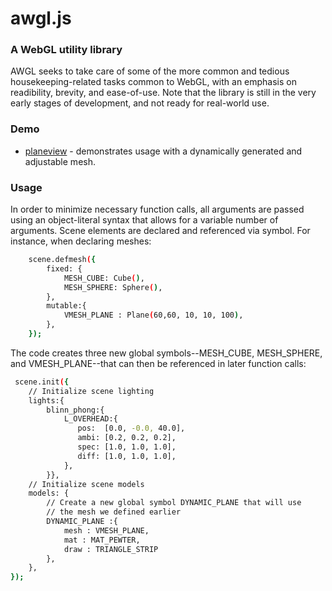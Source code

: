 # awgl.js
### A WebGL utility library
AWGL seeks to take care of some of the more common and tedious housekeeping-related tasks common to WebGL, with an emphasis on readibility, brevity, and ease-of-use. Note that the library is still in the very early stages of development, and  not ready for real-world use.

### Demo
* [planeview] - demonstrates usage with a dynamically generated and adjustable mesh.

### Usage
In order to minimize necessary function calls, all arguments are passed using an object-literal syntax that allows for a variable number of arguments. Scene elements are declared and referenced via symbol. For instance, when declaring meshes:
```sh
    scene.defmesh({
        fixed: {
            MESH_CUBE: Cube(),
            MESH_SPHERE: Sphere(),
        },
	    mutable:{
	        VMESH_PLANE : Plane(60,60, 10, 10, 100),
	    },
    });   
```
The code creates three new global symbols--MESH_CUBE, MESH_SPHERE, and VMESH_PLANE--that can then be referenced in later function calls:

```sh
 scene.init({
    // Initialize scene lighting
	lights:{
	    blinn_phong:{
	    	L_OVERHEAD:{
		       pos:  [0.0, -0.0, 40.0],
		       ambi: [0.2, 0.2, 0.2],
		       spec: [1.0, 1.0, 1.0],
		       diff: [1.0, 1.0, 1.0],
		    },
	    }},
	// Initialize scene models
	models: {
	    // Create a new global symbol DYNAMIC_PLANE that will use
	    // the mesh we defined earlier
	    DYNAMIC_PLANE :{
		    mesh : VMESH_PLANE,
		    mat : MAT_PEWTER,
		    draw : TRIANGLE_STRIP
	    },
	},
});
```

   [planeview]: <http://mmgeorge.github.io/planeview/>
  
